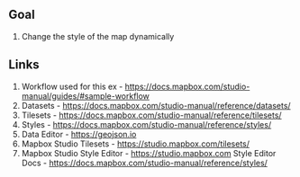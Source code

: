 ## Goal

1. Change the style of the map dynamically

## Links

1. Workflow used for this ex - https://docs.mapbox.com/studio-manual/guides/#sample-workflow
2. Datasets - https://docs.mapbox.com/studio-manual/reference/datasets/
3. Tilesets - https://docs.mapbox.com/studio-manual/reference/tilesets/
4. Styles - https://docs.mapbox.com/studio-manual/reference/styles/
5. Data Editor - https://geojson.io
6. Mapbox Studio Tilesets - https://studio.mapbox.com/tilesets/
7. Mapbox Studio Style Editor - https://studio.mapbox.com
   Style Editor Docs - https://docs.mapbox.com/studio-manual/reference/styles/
